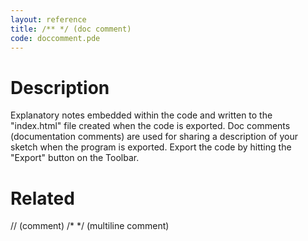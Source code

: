 ```yaml
---
layout: reference
title: /** */ (doc comment)
code: doccomment.pde
---
```


# Description

Explanatory notes embedded within the code and written to the "index.html" file created when the code is exported. Doc comments (documentation comments) are used for sharing a description of your sketch when the program is exported. Export the code by hitting the "Export" button on the Toolbar.

# Related

// (comment)
/* */ (multiline comment)
